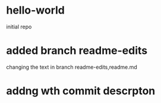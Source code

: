# hello-world
initial repo
# added branch readme-edits
changing the text in branch readme-edits,readme.md
# addng wth commit descrpton
